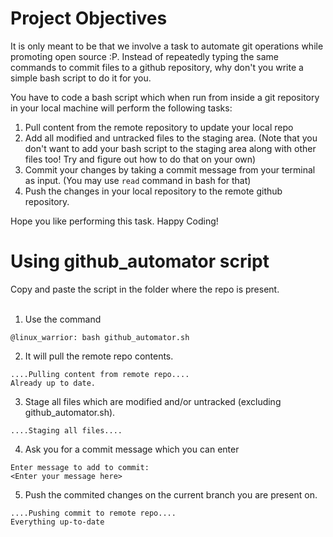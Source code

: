 # Project Objectives
It is only meant to be that we involve a task to automate git operations while promoting open source :P. Instead of repeatedly typing the same commands to commit files to a github repository, why don't you write a simple bash script to do it for you.


You have to code a bash script which when run from inside a git repository in your local machine will perform the following tasks:   
1. Pull content from the remote repository to update your local repo    
2. Add all modified and untracked files to the staging area. (Note that you don't want to add your bash script to the staging area along with other files too! Try and figure out how to do that on your own)
3. Commit your changes by taking a commit message from your terminal as input. (You may use ```read``` command in bash for that) 
4. Push the changes in your local repository to the remote github repository.

Hope you like performing this task. Happy Coding!

# Using github_automator script
Copy and paste the script in the folder where the repo is present.<br><br>
1. Use the command 
```console
@linux_warrior: bash github_automator.sh
```
2. It will pull the remote repo contents.
```console
....Pulling content from remote repo....
Already up to date.
```
3. Stage all files which are modified and/or untracked (excluding github_automator.sh).
```console
....Staging all files....
```
4. Ask you for a commit message which you can enter
```console
Enter message to add to commit:
<Enter your message here>
```
5. Push the commited changes on the current branch you are present on.
 ```console
....Pushing commit to remote repo....
Everything up-to-date
```
